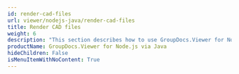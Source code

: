 ```yaml
---
id: render-cad-files
url: viewer/nodejs-java/render-cad-files
title: Render CAD files
weight: 6
description: "This section describes how to use GroupDocs.Viewer for Node.js via Java to convert CAD files to PDF, HTML, PNG, and JPEG formats."
productName: GroupDocs.Viewer for Node.js via Java
hideChildren: False
isMenuItemWithNoContent: True
---
```

